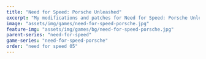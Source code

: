 ```yaml
---
title: "Need for Speed: Porsche Unleashed"
excerpt: "My modifications and patches for Need for Speed: Porsche Unleashed: SilentPatch."
image: "assets/img/games/need-for-speed-porsche.jpg"
feature-img: "assets/img/games/bg/need-for-speed-porsche.jpg"
parent-series: "need-for-speed"
game-series: "need-for-speed-porsche"
order: "need for speed 05"
---
```

